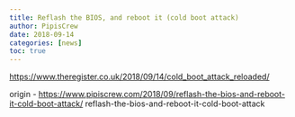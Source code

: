 ```yaml
---
title: Reflash the BIOS, and reboot it (cold boot attack)
author: PipisCrew
date: 2018-09-14
categories: [news]
toc: true
---
```


https://www.theregister.co.uk/2018/09/14/cold_boot_attack_reloaded/

origin - https://www.pipiscrew.com/2018/09/reflash-the-bios-and-reboot-it-cold-boot-attack/ reflash-the-bios-and-reboot-it-cold-boot-attack